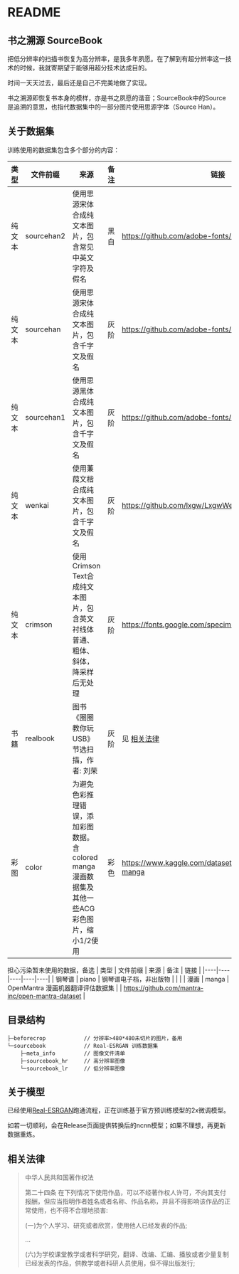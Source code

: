 # README
## 书之溯源 SourceBook
把低分辨率的扫描书恢复为高分辨率，是我多年夙愿。在了解到有超分辨率这一技术的时候，我就寄期望于能够用超分技术达成目的。

时间一天天过去，最后还是自己不完美地做了实现。

书之溯源即恢复书本身的模样，亦是书之夙愿的谐音；SourceBook中的Source是追溯的意思，也指代数据集中的一部分图片使用思源字体（Source Han）。


## 关于数据集
训练使用的数据集包含多个部分的内容：

| 类型 | 文件前缀 | 来源 | 备注 | 链接 |
|----|----|----|----|----|
| 纯文本  |  sourcehan2  | 使用思源宋体合成纯文本图片，包含常见中英文字符及假名  | 黑白 | https://github.com/adobe-fonts/source-han-serif   |
| 纯文本  |  sourcehan  | 使用思源宋体合成纯文本图片，包含千字文及假名  |  灰阶  |   https://github.com/adobe-fonts/source-han-serif |
| 纯文本  |  sourcehan1  | 使用思源黑体合成纯文本图片，包含千字文及假名  |  灰阶  |   https://github.com/adobe-fonts/source-han-sans|
| 纯文本  | wenkai  |  使用蒹葭文楷合成纯文本图片，包含千字文及假名  |  灰阶  | https://github.com/lxgw/LxgwWenKai   |
| 纯文本  | crimson |  使用Crimson Text合成纯文本图片，包含英文衬线体普通、粗体、斜体，降采样后无处理  |  灰阶  | https://fonts.google.com/specimen/Crimson+Text  |
|  书籍  |  realbook  |  图书《圈圈教你玩USB》节选扫描，作者: 刘荣  | 灰阶 |  见 [相关法律](#相关法律)  |
|  彩图  |  color  |  为避免色彩推理错误，添加彩图数据。含colored manga 漫画数据集及其他一些ACG彩色图片，缩小1/2使用  | 彩色 |  https://www.kaggle.com/datasets/ultraamvking/colored-manga  |


担心污染暂未使用的数据，备选
| 类型 | 文件前缀 | 来源 | 备注 | 链接 |
|----|----|----|----|----|
|  钢琴谱  |  piano  |  钢琴谱电子档，非出版物  |    |   |
|  漫画  |  manga  |  OpenMantra 漫画机器翻译评估数据集  |    |  https://github.com/mantra-inc/open-mantra-dataset  |

## 目录结构
```
├─beforecrop            // 分辨率>480*480未切片的图片，备用
└─sourcebook            // Real-ESRGAN 训练数据集
    ├─meta_info         // 图像文件清单
    ├─sourcebook_hr     // 高分辨率图像
    └─sourcebook_lr     // 低分辨率图像
```

## 关于模型
已经使用[Real-ESRGAN](https://github.com/xinntao/Real-ESRGAN/)跑通流程，正在训练基于官方预训练模型的2x微调模型。

如若一切顺利，会在Release页面提供转换后的ncnn模型；如果不理想，再更新数据重炼。

## 相关法律
> 中华人民共和国著作权法
>
> 第二十四条 在下列情况下使用作品，可以不经著作权人许可，不向其支付报酬，但应当指明作者姓名或者名称、作品名称，并且不得影响该作品的正常使用，也不得不合理地损害:
>
> (一)为个人学习、研究或者欣赏，使用他人已经发表的作品;
>
> ...
>
> (六)为学校课堂教学或者科学研究，翻译、改编、汇编、播放或者少量复制已经发表的作品，供教学或者科研人员使用，但不得出版发行;

